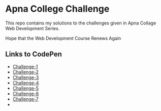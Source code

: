 # Apna College Challenge

This repo contains my solutions to the challenges given in Apna Collage Web Development Series.

Hope that the Web Development Course Renews Again

## Links to CodePen

* [Challenge-1](https://codepen.io/_LLPABHINAB_/pen/NWEWLWO)
* [Challenge-2](https://codepen.io/_LLPABHINAB_/pen/vYQYzEJ)
* [Challenge-3](https://codepen.io/_LLPABHINAB_/pen/YzRzOyx)
* [Challenge-4](https://codepen.io/_LLPABHINAB_/pen/LYXYJyL)
* [Challenge-5](https://codepen.io/_LLPABHINAB_/pen/xxQxyXJ)
* [Challenge-6](https://codepen.io/_LLPABHINAB_/pen/jOQOXWJ)
* [Challenge-7](https://codepen.io/_LLPABHINAB_/pen/XWyWONe)
*
